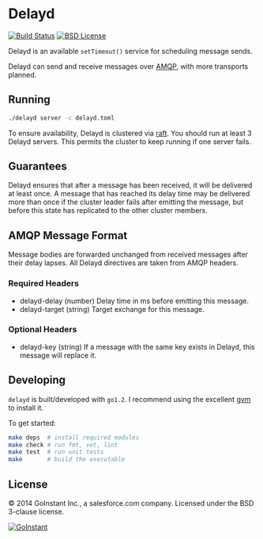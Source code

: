 # Delayd

[![Build Status](https://magnum.travis-ci.com/goinstant/delayd.svg?token=pPAtatqxvKxCP6YPwTxz&branch=master)](https://magnum.travis-ci.com/goinstant/delayd)
[![BSD License](http://img.shields.io/badge/license-BSD-blue.svg)](https://github.com/goinstant/delayd/blob/master/LICENSE)

Delayd is an available `setTimeout()` service for scheduling message sends.

Delayd can send and receive messages over [AMQP](https://www.rabbitmq.com),
with more transports planned.

## Running

```bash
./delayd server -c delayd.toml
```

To ensure availability, Delayd is clustered via
[raft](http://raftconsensus.github.io/). You should run at least 3 Delayd
servers. This permits the cluster to keep running if one server fails.

## Guarantees

Delayd ensures that after a message has been received, it will be delivered at
least once. A message that has reached its delay time may be delivered more
than once if the cluster leader fails after emitting the message, but before
this state has replicated to the other cluster members.

## AMQP Message Format

Message bodies are forwarded unchanged from received messages after their delay
lapses. All Delayd directives are taken from AMQP headers.

### Required Headers
- delayd-delay (number) Delay time in ms before emitting this message.
- delayd-target (string) Target exchange for this message.

### Optional Headers
- delayd-key (string) If a message with the same key exists in Delayd,
  this message will replace it.

## Developing

`delayd` is built/developed with `go1.2`. I recommend using the excellent
[gvm](https://github.com/moovweb/gvm) to install it.

To get started:
```bash
make deps  # install required modules
make check # run fmt, vet, lint
make test  # run unit tests
make       # build the executable
```

## License
&copy; 2014 GoInstant Inc., a salesforce.com company. Licensed under the BSD
3-clause license.

[![GoInstant](http://goinstant.com/static/img/logo.png)](http://goinstant.com)
